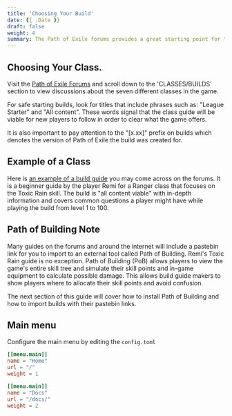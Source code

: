 ```yaml
---
title: 'Choosing Your Build'
date: {{ .Date }}
draft: false
weight: 4
summary: The Path of Exile forums provides a great starting point for the type of characters you would like to play.
---
```


## Choosing Your Class.

Visit the [Path of Exile Forums](https://www.pathofexile.com/forum) and scroll down to the 'CLASSES/BUILDS' section to view discussions about the seven different classes in the game.

For safe starting builds, look for titles that include phrases such as: "League Starter" and "All content". These words signal that the class guide will be viable for new players to follow in order to clear what the game offers.

It is also important to pay attention to the "[x.xx]" prefix on builds which denotes the version of Path of Exile the build was created for.

## Example of a Class

Here is [an example of a build guide](https://www.pathofexile.com/forum/view-thread/2866127) you may come across on the forums. It is a beginner guide by the player Remi for a Ranger class that focuses on the Toxic Rain skill. The build is "all content viable" with in-depth information and covers common questions a player might have while playing the build from level 1 to 100.

## Path of Building Note

Many guides on the forums and around the internet will include a pastebin link for you to import to an external tool called Path of Building. Remi's Toxic Rain guide is no exception. Path of Building (PoB) allows players to view the game's entire skill tree and simulate their skill points and in-game equipment to calculate possible damage. This allows build guide makers to show players where to allocate their skill points and avoid confusion.


The next section of this guide will cover how to install Path of Building and how to import builds with their pastebin links. 

## Main menu

Configure the main menu by editing the `config.toml`

```toml
[[menu.main]]
name = "Home"
url = "/"
weight = 1

[[menu.main]]
name = "Docs"
url = "/docs/"
weight = 2
```
